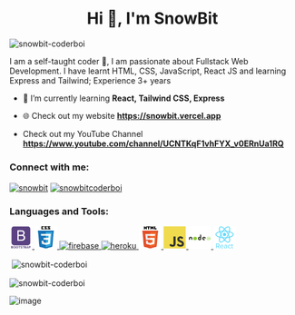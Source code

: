 <h1 align="center">Hi 👋, I'm SnowBit</h1>
<p align="left"> <img src="https://komarev.com/ghpvc/?username=snowbit-coderboi&label=Profile%20views&color=0e75b6&style=flat" alt="snowbit-coderboi" /> </p>
I am a self-taught coder 🤗, I am passionate about Fullstack Web Development. I have learnt HTML, CSS, JavaScript, React JS and learning Express and Tailwind; Experience 3+ years


- 🌱 I’m currently learning **React, Tailwind CSS, Express**

- 🌐 Check out my website **https://snowbit.vercel.app**

- Check out my YouTube Channel **https://www.youtube.com/channel/UCNTKqF1vhFYX_v0ERnUa1RQ**


<h3 align="left">Connect with me:</h3>
<p align="left">
<a href="https://dev.to/snowbit" target="blank"><img align="center" src="https://cdn.jsdelivr.net/npm/simple-icons@3.0.1/icons/dev-dot-to.svg" alt="snowbit" height="30" width="40" /></a>
<a href="https://twitter.com/snowbitcoderboi" target="blank"><img align="center" src="https://raw.githubusercontent.com/rahuldkjain/github-profile-readme-generator/master/src/images/icons/Social/twitter.svg" alt="snowbitcoderboi" height="30" width="40" /></a>
</p>

<h3 align="left">Languages and Tools:</h3>
<p align="left"> <a href="https://getbootstrap.com" target="_blank"> <img src="https://raw.githubusercontent.com/devicons/devicon/master/icons/bootstrap/bootstrap-plain-wordmark.svg" alt="bootstrap" width="40" height="40"/> </a> <a href="https://www.w3schools.com/css/" target="_blank"> <img src="https://raw.githubusercontent.com/devicons/devicon/master/icons/css3/css3-original-wordmark.svg" alt="css3" width="40" height="40"/> </a> <a href="https://firebase.google.com/" target="_blank"> <img src="https://www.vectorlogo.zone/logos/firebase/firebase-icon.svg" alt="firebase" width="40" height="40"/> </a> <a href="https://heroku.com" target="_blank"> <img src="https://www.vectorlogo.zone/logos/heroku/heroku-icon.svg" alt="heroku" width="40" height="40"/> </a> <a href="https://www.w3.org/html/" target="_blank"> <img src="https://raw.githubusercontent.com/devicons/devicon/master/icons/html5/html5-original-wordmark.svg" alt="html5" width="40" height="40"/> </a> <a href="https://developer.mozilla.org/en-US/docs/Web/JavaScript" target="_blank"> <img src="https://raw.githubusercontent.com/devicons/devicon/master/icons/javascript/javascript-original.svg" alt="javascript" width="40" height="40"/> </a> <a href="https://nodejs.org" target="_blank"> <img src="https://raw.githubusercontent.com/devicons/devicon/master/icons/nodejs/nodejs-original-wordmark.svg" alt="nodejs" width="40" height="40"/> </a> <a href="https://reactjs.org/" target="_blank"> <img src="https://raw.githubusercontent.com/devicons/devicon/master/icons/react/react-original-wordmark.svg" alt="react" width="40" height="40"/> </a> </p>

<p>&nbsp;<img align="center" src="https://github-readme-stats.vercel.app/api?username=snowbit-coderboi&show_icons=true&locale=en" alt="snowbit-coderboi" /></p>

<p><img align="center" src="https://github-readme-streak-stats.herokuapp.com/?user=snowbit-coderboi&" alt="snowbit-coderboi" /></p>


![image](https://c.tenor.com/X3jJ_r78JlcAAAAC/bobs-burger-tina-belcher.gif)


